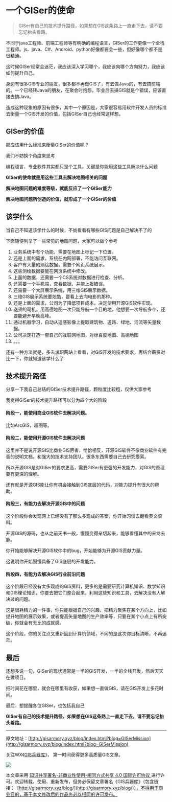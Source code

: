 # 一个GISer的使命



> GISer有自己的技术提升路径，如果想在GIS这条路上一直走下去，请不要忘记抬头看路。
>



不同于java工程师、前端工程师等有明确的编程语言，GISer的工作更像一个全栈工程师。js、java、C#、Android、python好像都要会一些，但好像哪个都不是很精通。

这时候GISer经常会迷茫，我应该深入学习哪个，我应该向哪个方向努力，我应该如何提升自己。

身边有很多GIS专业的朋友，很多都不再做GIS了，有去做Java的，有去搞前端的。一个已经转Java的朋友，在聚会时抱怨，毕业后去搞GIS就是个错误，应该直接去搞Java。

造成这种现象的原因有很多，其中一个原因是，大家很容易用软件开发人员的标准去衡量一个GIS开发的价值，包括GISer自己也经常这样想。



## GISer的价值

那应该用什么标准来衡量GISer的价值呢？

我们不妨换个角度来思考

编程语言、专业软件其实都只是个工具，关键是你能用这些工具解决什么问题

**GISer的使命就是用这些工具去解决地图相关的问题**

**解决地图问题的难度等级，就能反应了一个GISer能力**

**解决地图问题所创造的价值，就形成了一个GISer的价值**



## 该学什么

当自己不知道该学什么的时候，不妨看看有哪些GIS问题是自己解决不了的

下面随便列举了一些常见的地图问题，大家可以做个参考

1. 业务系统中有个功能，需要在地图上标记一下位置。
2. 还是上面的需求，系统在内网部署，不能访问互联网。
3. 客户有大量的测绘数据，需要个网页系统展示。
4. 这些测绘数据要能在网页系统中修改。
5. 上面的数据，还需要一个CS系统对数据进行检查、分析。
6. 还需要一个手机端，查看数据，并能上报错误。
7. 还需要一个大屏展示系统，用三维GIS展示数据。
8. 三维GIS展示系统要炫酷，要看上去向电影的那种。
9. 还是上面的需求，公司为了降低项目成本，决定使用开源GIS软件实现。
10. 送货的司机，用高德地图一次只能导航一个目的地，他想要一次导航多个，还要能避开早晚高峰。
11. 通过机器学习，自动从遥感影像上提取建筑物、道路、绿地、河流等矢量数据。
12. 公司决定打造一套自己的互联网地图，对标百度地图、高德地图
13. 。。。



还有一种方法就是，多去求职网站上看看，对GIS开发的技术要求，再结合薪资对比一下，你就知道该学什么了



## 技术提升路径

分享一下我自己总结的GISer技术提升路径，颗粒度比较粗，仅供大家参考

我觉得GISer的技术提升路径可以分为四个大的阶段



#### 阶段一，能使用商业GIS软件去解决问题。

比如ArcGIS，超图等。

#### 阶段二，能使用开源GIS软件去解决问题

这里并不是说开源GIS比商业GIS厉害，恰恰相反，开源GIS软件不像商业软件有完善的说明文档，和强大的技术支持团队，很多东西需要自己去研究摸索。

所以开源GIS是对GISer的要求更高，需要GISer有更强的开发能力，对GIS的原理要有更深的理解。

还有就是开源GIS能让你有机会接触到GIS底层的代码，对能力提升有很大的帮助。

#### 阶段三，有能力去解决开源GIS中的问题

这个阶段你会发现网上已经没有了那么多现成的答案，你开始习惯去翻看英文资料。

开源GIS的源码，也从之前天书一般，慢慢变得亲切起来，能够看懂其中的来龙去脉。

你开始能够解决开源GIS软件中的bug，开始能够为开源GIS贡献力量。

这说明你开始慢慢具备了GIS底层的开发能力。

#### 阶段四，有能力去解决GIS行业前沿问题

这个阶段已经没有太多现成的GIS资料，更多的是需要研究计算机知识、数学知识和GIS理论知识，你要去把它们整合起来，利用这些知识和工具，去解决没有人解决过的问题。

这是很耗精力的一件事，你只能根据自己的兴趣，把精力聚焦在某个方向上，比如提升地图的展示效果，或者提高矢量地图的生产效率等，只要在某个小点上有所突破，你就会有无比的成就感。

这个阶段，你的关注点又重新回到计算机领域，不同的是这次你目标清晰，不再迷茫。



## 最后

还想多说一句，GISer的现状通常是一半的GIS开发，一半的全栈开发，然后天天在做项目。

把时间花在哪里，就会在哪里有收获，如果想一直做GIS，请在GIS开发上多花时间。



最后，想提醒各位GISer，也包括我自己

**GISer有自己的技术提升路径，如果想在GIS这条路上一直走下去，请不要忘记抬头看路。**





* * *

原文地址：[http://gisarmory.xyz/blog/index.html?blog=GISerMission](http://gisarmory.xyz/blog/index.html?blog=GISerMission)

关注WX《[GIS兵器库](http://gisarmory.xyz/blog/index.html?blog=wechat)》， 第一时间获得更多高质量GIS文章。

![](http://blogimage.gisarmory.xyz/20200923063756.png)

本文章采用 [知识共享署名-非商业性使用-相同方式共享 4.0 国际许可协议 ](https://creativecommons.org/licenses/by-nc-sa/4.0/deed.zh)进行许可。欢迎转载、使用、重新发布，但务必保留文章署名《GIS兵器库》（包含链接：  [http://gisarmory.xyz/blog/](http://gisarmory.xyz/blog/)），不得用于商业目的，基于本文修改后的作品务必以相同的许可发布。





















